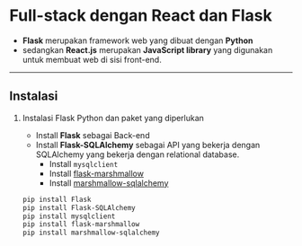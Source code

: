 # Full-stack dengan React dan Flask

- **Flask** merupakan framework web yang dibuat dengan **Python**
- sedangkan **React.js** merupakan **JavaScript library** yang digunakan untuk membuat web di sisi front-end.

----

## Instalasi

1. Instalasi Flask Python dan paket yang diperlukan

   - Install **Flask** sebagai Back-end
   - Install **Flask-SQLAlchemy** sebagai API yang bekerja dengan SQLAlchemy yang bekerja dengan relational database.
     - Install `mysqlclient`
     - Install [flask-marshmallow](https://pypi.org/project/flask-marshmallow/)
     - Install [marshmallow-sqlalchemy](https://pypi.org/project/marshmallow-sqlalchemy/)

   ```bash
   pip install Flask
   pip install Flask-SQLAlchemy
   pip install mysqlclient
   pip install flask-marshmallow
   pip install marshmallow-sqlalchemy
   ```